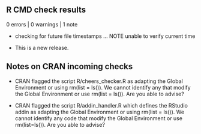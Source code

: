 ## R CMD check results

0 errors | 0 warnings | 1 note

* checking for future file timestamps ... NOTE
  unable to verify current time

* This is a new release.

## Notes on CRAN incoming checks

* CRAN flagged the script R/cheers_checker.R as adapting the Global Environment or using rm(list = ls()). We cannot identify any that modify the Global Environment or use rm(list = ls()). Are you able to advise?

* CRAN flagged the script R/addin_handler.R which defines the RStudio addin as adapting the Global Environment or using rm(list = ls()). We cannot identify any code that modify the Global Environment or use rm(list=ls()). Are you able to advise?
